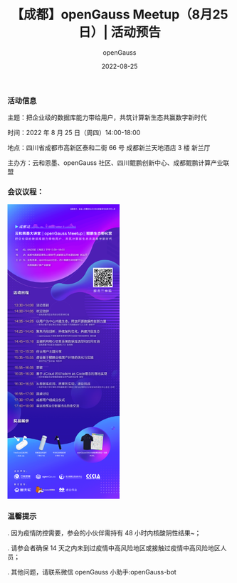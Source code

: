 ﻿---
title: '【成都】openGauss Meetup（8月25日）| 活动预告'
time: '2022/08/25'
date: '2022-08-25'
category: 'events'
tags: '会议'
label: '线下'
location: '成都'
img: '/category/events/2022-08-25/banner2.png'
img_mobile: '/category/events/2022-08-25/banner2.png'
link: '/zh/events/2022-08-25/Meetup.html'
author: 'openGauss'
summary: ''
---

### 活动信息

主题：把企业级的数据库能力带给用户，共筑计算新生态共赢数字新时代

时间：2022 年 8 月 25 日（周四）14:00-18:00

地点：四川省成都市高新区泰和二街 66 号 成都新兰天地酒店 3 楼 新兰厅

主办方：云和恩墨、openGauss 社区、四川鲲鹏创新中心、成都鲲鹏计算产业联盟

### 会议议程：

<img src="./poster2.png" style="width: 50%">

### 温馨提示

. 因为疫情防控需要，参会的小伙伴需持有 48 小时内核酸阴性结果~；

. 请参会者确保 14 天之内未到过疫情中高风险地区或接触过疫情中高风险地区人员；

. 其他问题，请联系微信 openGauss 小助手:openGauss-bot
